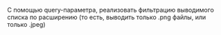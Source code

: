 С помощью query-параметра, реализовать фильтрацию выводимого списка по расширению (то есть, выводить только .png файлы, или только .jpeg)
